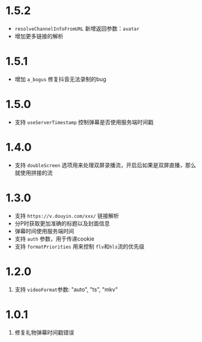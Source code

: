# 1.5.2

- `resolveChannelInfoFromURL` 新增返回参数：`avatar`
- 增加更多链接的解析

# 1.5.1

- 增加 `a_bogus` 修复抖音无法录制的bug

# 1.5.0

- 支持 `useServerTimestamp` 控制弹幕是否使用服务端时间戳

# 1.4.0

- 支持 `doubleScreen` 选项用来处理双屏录播流，开启后如果是双屏直播，那么就使用拼接的流

# 1.3.0

- 支持 `https://v.douyin.com/xxx/` 链接解析
- 分P时获取更加准确的标题以及封面信息
- 弹幕时间使用服务端时间
- 支持 `auth` 参数，用于传递cookie
- 支持 `formatPriorities` 用来控制 `flv`和`hls`流的优先级

# 1.2.0

1. 支持 `videoFormat`参数: "auto", "ts", "mkv"

# 1.0.1

1. 修复礼物弹幕时间戳错误
